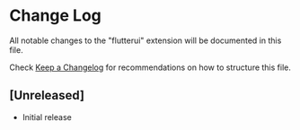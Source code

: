 # Change Log

All notable changes to the "flutterui" extension will be documented in this file.

Check [Keep a Changelog](http://keepachangelog.com/) for recommendations on how to structure this file.

## [Unreleased]

- Initial release